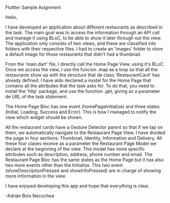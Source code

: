 Fluttter Sample Asignment

Hello,

I have developed an application about different restaurants as described in the task. The main goal was to access the information through an API call and manage it using BLoC, to be able to show it later through out the view. The application only consists of two views, and these are classified into folders with their respective files. I had to create an 'images' folder to store a default image for those restaurants that didn't had a thumbnail.

From the 'main.dart' file, I directly call the Home Page View, using it's BLoC. Once we access the view, I use the funcion .map as a loop so that all the restaurants show up with the structure that de class 'RestaurantCard' has already defined. I have aldo declared a model for the Home Page that contains all the attributes that the task asks for. To do that, you need to install the 'http' package, and use the function .get, giving as a parameter de URL of the task statement.

The Home Page Bloc has one event (homePageInitialize) and three states (Initial, Loading, Success and Error). This is how I managed to notify the view which widget should be shown.

All the restaurant cards have a Gesture Detector parent so that if we tap on them, we automatically navigate to the Restaurant Page View. I have divided the page in four sections: Thumbnail, Identity, Information and Delivery. All these four clases receive as a parameter the Restaurant Page Model we declare at the beginning of the view. This model has more specific attributes such as description, address, phone number and email. The Restaurant Page Bloc has the same states as the Home Page but it has also two more events other than the Initialize. This two event (showDescriptionPressed and showInfoPressed) are in charge of showing more information in the view.

I have enjoyed developing this app and hope that everything is clear.

-Adrián Boix Necochea
